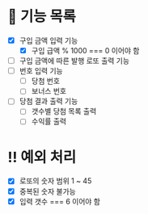 # 💸 기능 목록

- [x] 구입 금액 입력 기능
  - [x] 구입 급액 % 1000 === 0 이어야 함
- [ ] 구입 금액에 따른 발행 로또 출력 기능
- [ ] 번호 입력 기능
  - [ ] 당첨 번호
  - [ ] 보너스 번호
- [ ] 당첨 결과 출력 기능
  - [ ] 갯수별 당첨 목록 출력
  - [ ] 수익률 출력

# ‼️ 예외 처리

- [x] 로또의 숫자 범위 1 ~ 45
- [x] 중복된 숫자 불가능
- [x] 입력 갯수 === 6 이어야 함
